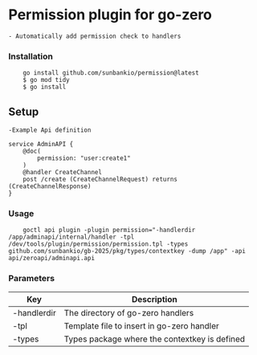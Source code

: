 # Permission plugin for go-zero
    - Automatically add permission check to handlers

### Installation
```
    go install github.com/sunbankio/permission@latest
    $ go mod tidy
    $ go install
```
## Setup
    -Example Api definition
```
service AdminAPI {
	@doc(
		permission: "user:create1"
	)
	@handler CreateChannel
	post /create (CreateChannelRequest) returns (CreateChannelResponse)
}
```

### Usage
```
    goctl api plugin -plugin permission="-handlerdir /app/adminapi/internal/handler -tpl /dev/tools/plugin/permission/permission.tpl -types github.com/sunbankio/gb-2025/pkg/types/contextkey -dump /app" -api api/zeroapi/adminapi.api
```
### Parameters
| Key | Description |
| -------- | ------- |
| -handlerdir | The directory of go-zero handlers |
| -tpl | Template file to insert in go-zero handler |
| -types | Types package where the contextkey is defined |